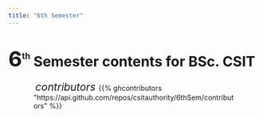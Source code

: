 ```yaml
---
title: "6th Semester"
---
```


# <span style="font-size:1.5em;">6<sup style="font-size:0.4em;">th</sup></span> Semester contents for BSc. CSIT

<div style="width:80%; margin:0 auto;"><i class="fa fa-fw fa-users" style="text-align: center; width: 100%;">&nbsp;<span style=" font-size: 1.5em;">contributors </span></i>
{{% ghcontributors "https://api.github.com/repos/csitauthority/6thSem/contributors" %}}
</div>